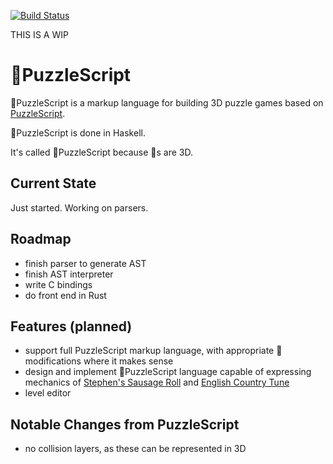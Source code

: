 [![Build Status](https://travis-ci.com/pdlla/PotatoPuzzleScript.svg?token=1wu7pMbHtbc6T6qruqqT&branch=master)](https://travis-ci.com/pdlla/PotatoPuzzleScript)

THIS IS A WIP

# 🥔PuzzleScript

🥔PuzzleScript is a markup language for building 3D puzzle games based on [PuzzleScript](https://github.com/increpare/PuzzleScript).

🥔PuzzleScript is done in Haskell.

It's called 🥔PuzzleScript because 🥔s are 3D.


## Current State

Just started. Working on parsers.

## Roadmap

- finish parser to generate AST
- finish AST interpreter
- write C bindings
- do front end in Rust

## Features (planned)

- support full PuzzleScript markup language, with appropriate 🥔 modifications where it makes sense
- design and implement 🥔PuzzleScript language capable of expressing mechanics of [Stephen's Sausage Roll](https://www.increpare.com/2016/04/stephens-sausage-roll/) and [English Country Tune](https://www.increpare.com/2011/11/english-country-tune/)
- level editor


## Notable Changes from PuzzleScript

- no collision layers, as these can be represented in 3D
